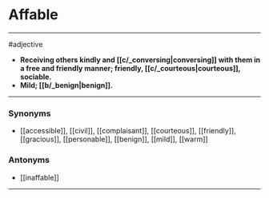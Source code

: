 # Affable
---
#adjective
- **Receiving others kindly and [[c/_conversing|conversing]] with them in a free and friendly manner; friendly, [[c/_courteous|courteous]], sociable.**
- **Mild; [[b/_benign|benign]].**
---
### Synonyms
- [[accessible]], [[civil]], [[complaisant]], [[courteous]], [[friendly]], [[gracious]], [[personable]], [[benign]], [[mild]], [[warm]]
### Antonyms
- [[inaffable]]
---
